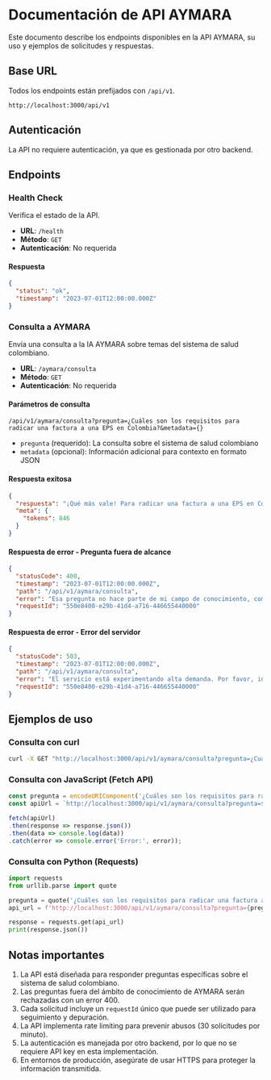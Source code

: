 # Documentación de API AYMARA

Este documento describe los endpoints disponibles en la API AYMARA, su uso y ejemplos de solicitudes y respuestas.

## Base URL

Todos los endpoints están prefijados con `/api/v1`.

```
http://localhost:3000/api/v1
```

## Autenticación

La API no requiere autenticación, ya que es gestionada por otro backend.

## Endpoints

### Health Check

Verifica el estado de la API.

- **URL**: `/health`
- **Método**: `GET`
- **Autenticación**: No requerida

#### Respuesta

```json
{
  "status": "ok",
  "timestamp": "2023-07-01T12:00:00.000Z"
}
```

### Consulta a AYMARA

Envía una consulta a la IA AYMARA sobre temas del sistema de salud colombiano.

- **URL**: `/aymara/consulta`
- **Método**: `GET`
- **Autenticación**: No requerida

#### Parámetros de consulta

```
/api/v1/aymara/consulta?pregunta=¿Cuáles son los requisitos para radicar una factura a una EPS en Colombia?&metadata={}
```

- `pregunta` (requerido): La consulta sobre el sistema de salud colombiano
- `metadata` (opcional): Información adicional para contexto en formato JSON

#### Respuesta exitosa

```json
{
  "respuesta": "¡Qué más vale! Para radicar una factura a una EPS en Colombia necesitas tener estos documentos al día, compa: \n\n1. Factura electrónica que cumpla con requisitos de la DIAN.\n2. Detalle de cargos (discriminación de servicios).\n3. Copia de la autorización de servicios (si aplica).\n4. Soportes clínicos según el servicio prestado.\n5. RIPS (Registros Individuales de Prestación de Servicios) correctamente diligenciados.\n\nRecuerda que cada EPS puede tener requisitos adicionales específicos, así que es bueno verificar con ellos antes de radicar, ¿oíste?",
  "meta": {
    "tokens": 846
  }
}
```

#### Respuesta de error - Pregunta fuera de alcance

```json
{
  "statusCode": 400,
  "timestamp": "2023-07-01T12:00:00.000Z",
  "path": "/api/v1/aymara/consulta",
  "error": "Esa pregunta no hace parte de mi campo de conocimiento, compa.",
  "requestId": "550e8400-e29b-41d4-a716-446655440000"
}
```



#### Respuesta de error - Error del servidor

```json
{
  "statusCode": 503,
  "timestamp": "2023-07-01T12:00:00.000Z",
  "path": "/api/v1/aymara/consulta",
  "error": "El servicio está experimentando alta demanda. Por favor, intenta más tarde.",
  "requestId": "550e8400-e29b-41d4-a716-446655440000"
}
```

## Ejemplos de uso

### Consulta con curl

```bash
curl -X GET "http://localhost:3000/api/v1/aymara/consulta?pregunta=¿Cuáles%20son%20los%20requisitos%20para%20radicar%20una%20factura%20a%20una%20EPS%20en%20Colombia?"
```

### Consulta con JavaScript (Fetch API)

```javascript
const pregunta = encodeURIComponent('¿Cuáles son los requisitos para radicar una factura a una EPS en Colombia?');
const apiUrl = `http://localhost:3000/api/v1/aymara/consulta?pregunta=${pregunta}`;

fetch(apiUrl)
.then(response => response.json())
.then(data => console.log(data))
.catch(error => console.error('Error:', error));
```

### Consulta con Python (Requests)

```python
import requests
from urllib.parse import quote

pregunta = quote('¿Cuáles son los requisitos para radicar una factura a una EPS en Colombia?')
api_url = f'http://localhost:3000/api/v1/aymara/consulta?pregunta={pregunta}'

response = requests.get(api_url)
print(response.json())
```

## Notas importantes

1. La API está diseñada para responder preguntas específicas sobre el sistema de salud colombiano.
2. Las preguntas fuera del ámbito de conocimiento de AYMARA serán rechazadas con un error 400.
3. Cada solicitud incluye un `requestId` único que puede ser utilizado para seguimiento y depuración.
4. La API implementa rate limiting para prevenir abusos (30 solicitudes por minuto).
5. La autenticación es manejada por otro backend, por lo que no se requiere API key en esta implementación.
6. En entornos de producción, asegúrate de usar HTTPS para proteger la información transmitida.